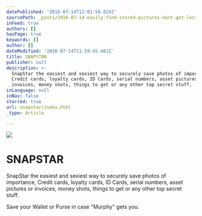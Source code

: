 ```yaml
---
datePublished: '2016-07-14T12:01:58.824Z'
sourcePath: _posts/2016-07-14-easily-find-stored-pictures-dont-get-lost-in-your-20000-p.md
inFeed: true
authors: []
hasPage: true
keywords: []
author: []
dateModified: '2016-07-14T11:59:45.481Z'
title: SNAPSTAR
publisher: null
description: >-
  SnapStar the easiest and sexiest way to securely save photos of importance,
  Credit cards, loyalty cards, ID Cards, serial numbers, asset pictures or
  invoices, money shots, things to get or any other top secret stuff.
inLanguage: null
inNav: false
starred: true
url: snapstar/index.html
_type: Article

---
```

![](https://the-grid-user-content.s3-us-west-2.amazonaws.com/c834ee01-338e-4c71-b5b2-3a08b495da61.jpg)

# SNAPSTAR

SnapStar the easiest and sexiest way to securely save photos of importance, Credit cards, loyalty cards, ID Cards, serial numbers, asset pictures or invoices, money shots, things to get or any other top secret stuff.

Save your Wallet or Purse in case "Murphy" gets you.